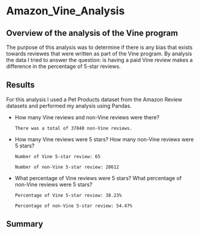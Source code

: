 # Amazon_Vine_Analysis

## Overview of the analysis of the Vine program

The purpose of this analysis was to determine if there is any bias that exists towards reviewes that were written as part of the Vine program. By analysis the data I tried to answer the question: is having a paid Vine review makes a difference in the percentage of 5-star reviews. 

## Results

For this analysis I used a Pet Products dataset from the Amazon Review datasets and performed my analysis using Pandas. 

* How many Vine reviews and non-Vine reviews were there?
      
      There was a total of 37840 non-Vine reviews.

* How many Vine reviews were 5 stars? How many non-Vine reviews were 5 stars?

      Number of Vine 5-star review: 65
      
      Number of non-Vine 5-star review: 20612

* What percentage of Vine reviews were 5 stars? What percentage of non-Vine reviews were 5 stars?

      Percentage of Vine 5-star review: 38.23%
      
      Percentage of non-Vine 5-star review: 54.47%

## Summary
